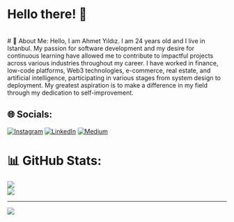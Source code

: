 # Hello there! 👋
<br/>
# 💫 About Me:
Hello, I am Ahmet Yıldız. I am 24 years old and I live in Istanbul. My passion for software development and my desire for continuous learning have allowed me to contribute to impactful projects across various industries throughout my career. I have worked in finance, low-code platforms, Web3 technologies, e-commerce, real estate, and artificial intelligence, participating in various stages from system design to deployment. My greatest aspiration is to make a difference in my field through my dedication to self-improvement.


## 🌐 Socials:
[![Instagram](https://img.shields.io/badge/Instagram-%23E4405F.svg?logo=Instagram&logoColor=white)](https://instagram.com/phosimurg) [![LinkedIn](https://img.shields.io/badge/LinkedIn-%230077B5.svg?logo=linkedin&logoColor=white)](https://linkedin.com/in/phosimurg) [![Medium](https://img.shields.io/badge/Medium-12100E?logo=medium&logoColor=white)](https://medium.com/@Phosimurg) 
# 📊 GitHub Stats:
![](https://github-readme-stats.vercel.app/api?username=phosimurg&theme=dark&hide_border=false&include_all_commits=false&count_private=false)<br/>
![](https://github-readme-stats.vercel.app/api/top-langs/?username=phosimurg&theme=dark&hide_border=false&include_all_commits=false&count_private=false&layout=compact)

---
[![](https://visitcount.itsvg.in/api?id=phosimurg&icon=0&color=0)](https://visitcount.itsvg.in)

<!-- Proudly created with GPRM ( https://gprm.itsvg.in ) -->

